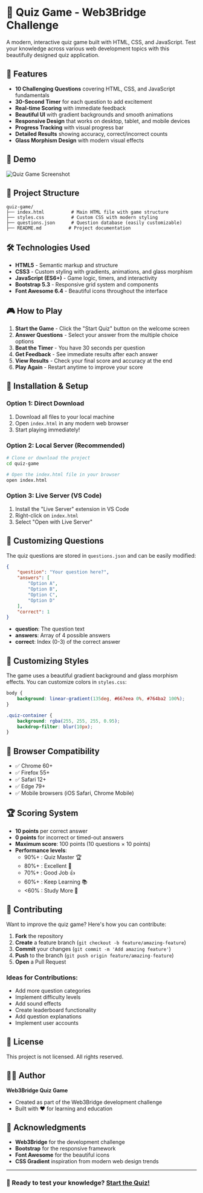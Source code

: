 # 🧠 Quiz Game - Web3Bridge Challenge

A modern, interactive quiz game built with HTML, CSS, and JavaScript. Test your knowledge across various web development topics with this beautifully designed quiz application.

## 🌟 Features

- **10 Challenging Questions** covering HTML, CSS, and JavaScript fundamentals
- **30-Second Timer** for each question to add excitement
- **Real-time Scoring** with immediate feedback
- **Beautiful UI** with gradient backgrounds and smooth animations
- **Responsive Design** that works on desktop, tablet, and mobile devices
- **Progress Tracking** with visual progress bar
- **Detailed Results** showing accuracy, correct/incorrect counts
- **Glass Morphism Design** with modern visual effects

## 🚀 Demo

![Quiz Game Screenshot](https://via.placeholder.com/800x400/667eea/ffffff?text=Quiz+Game+Demo)

## 📁 Project Structure

```
quiz-game/
├── index.html          # Main HTML file with game structure
├── styles.css          # Custom CSS with modern styling
├── questions.json      # Question database (easily customizable)
├── README.md          # Project documentation
```

## 🛠️ Technologies Used

- **HTML5** - Semantic markup and structure
- **CSS3** - Custom styling with gradients, animations, and glass morphism
- **JavaScript (ES6+)** - Game logic, timers, and interactivity
- **Bootstrap 5.3** - Responsive grid system and components
- **Font Awesome 6.4** - Beautiful icons throughout the interface

## 🎮 How to Play

1. **Start the Game** - Click the "Start Quiz" button on the welcome screen
2. **Answer Questions** - Select your answer from the multiple choice options
3. **Beat the Timer** - You have 30 seconds per question
4. **Get Feedback** - See immediate results after each answer
5. **View Results** - Check your final score and accuracy at the end
6. **Play Again** - Restart anytime to improve your score

## 🔧 Installation & Setup

### Option 1: Direct Download
1. Download all files to your local machine
2. Open `index.html` in any modern web browser
3. Start playing immediately!

### Option 2: Local Server (Recommended)
```bash
# Clone or download the project
cd quiz-game

# Open the index.html file in your browser
open index.html
```

### Option 3: Live Server (VS Code)
1. Install the "Live Server" extension in VS Code
2. Right-click on `index.html`
3. Select "Open with Live Server"

## 📝 Customizing Questions

The quiz questions are stored in `questions.json` and can be easily modified:

```json
{
    "question": "Your question here?",
    "answers": [
        "Option A",
        "Option B", 
        "Option C",
        "Option D"
    ],
    "correct": 1
}
```

- **question**: The question text
- **answers**: Array of 4 possible answers
- **correct**: Index (0-3) of the correct answer

## 🎨 Customizing Styles

The game uses a beautiful gradient background and glass morphism effects. You can customize colors in `styles.css`:

```css
body {
    background: linear-gradient(135deg, #667eea 0%, #764ba2 100%);
}

.quiz-container {
    background: rgba(255, 255, 255, 0.95);
    backdrop-filter: blur(10px);
}
```

## 📱 Browser Compatibility

- ✅ Chrome 60+
- ✅ Firefox 55+
- ✅ Safari 12+
- ✅ Edge 79+
- ✅ Mobile browsers (iOS Safari, Chrome Mobile)

## 🏆 Scoring System

- **10 points** per correct answer
- **0 points** for incorrect or timed-out answers
- **Maximum score**: 100 points (10 questions × 10 points)
- **Performance levels**:
  - 90%+ : Quiz Master 🏆
  - 80%+ : Excellent 🌟
  - 70%+ : Good Job 👍
  - 60%+ : Keep Learning 📚
  - <60%  : Study More 💪

## 🤝 Contributing

Want to improve the quiz game? Here's how you can contribute:

1. **Fork** the repository
2. **Create** a feature branch (`git checkout -b feature/amazing-feature`)
3. **Commit** your changes (`git commit -m 'Add amazing feature'`)
4. **Push** to the branch (`git push origin feature/amazing-feature`)
5. **Open** a Pull Request

### Ideas for Contributions:
- Add more question categories
- Implement difficulty levels
- Add sound effects
- Create leaderboard functionality
- Add question explanations
- Implement user accounts

## 📄 License

This project is not licensed. All rights reserved.

## 👨‍💻 Author

**Web3Bridge Quiz Game**
- Created as part of the Web3Bridge development challenge
- Built with ❤️ for learning and education

## 🙏 Acknowledgments

- **Web3Bridge** for the development challenge
- **Bootstrap** for the responsive framework
- **Font Awesome** for the beautiful icons
- **CSS Gradient** inspiration from modern web design trends

---

### 🚀 Ready to test your knowledge? [Start the Quiz!](index.html)

